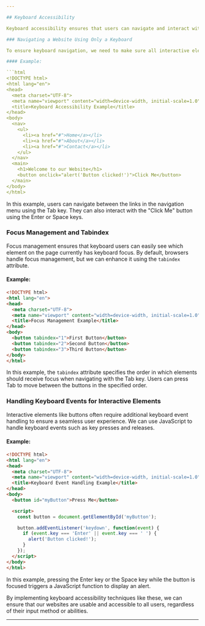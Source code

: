 ```yaml
---

## Keyboard Accessibility

Keyboard accessibility ensures that users can navigate and interact with a website using only a keyboard, without relying on a mouse or other pointing device. This is crucial for users with motor disabilities who may have difficulty using a mouse or for those who prefer keyboard navigation for efficiency.

### Navigating a Website Using Only a Keyboard

To ensure keyboard navigation, we need to make sure all interactive elements on our website are accessible via the keyboard. This includes links, buttons, form inputs, and any other actionable items.

#### Example:

```html
<!DOCTYPE html>
<html lang="en">
<head>
  <meta charset="UTF-8">
  <meta name="viewport" content="width=device-width, initial-scale=1.0">
  <title>Keyboard Accessibility Example</title>
</head>
<body>
  <nav>
    <ul>
      <li><a href="#">Home</a></li>
      <li><a href="#">About</a></li>
      <li><a href="#">Contact</a></li>
    </ul>
  </nav>
  <main>
    <h1>Welcome to our Website</h1>
    <button onclick="alert('Button clicked!')">Click Me</button>
  </main>
</body>
</html>
```

In this example, users can navigate between the links in the navigation menu using the Tab key. They can also interact with the "Click Me" button using the Enter or Space keys.

### Focus Management and Tabindex

Focus management ensures that keyboard users can easily see which element on the page currently has keyboard focus. By default, browsers handle focus management, but we can enhance it using the `tabindex` attribute.

#### Example:

```html
<!DOCTYPE html>
<html lang="en">
<head>
  <meta charset="UTF-8">
  <meta name="viewport" content="width=device-width, initial-scale=1.0">
  <title>Focus Management Example</title>
</head>
<body>
  <button tabindex="1">First Button</button>
  <button tabindex="2">Second Button</button>
  <button tabindex="3">Third Button</button>
</body>
</html>
```

In this example, the `tabindex` attribute specifies the order in which elements should receive focus when navigating with the Tab key. Users can press Tab to move between the buttons in the specified order.

### Handling Keyboard Events for Interactive Elements

Interactive elements like buttons often require additional keyboard event handling to ensure a seamless user experience. We can use JavaScript to handle keyboard events such as key presses and releases.

#### Example:

```html
<!DOCTYPE html>
<html lang="en">
<head>
  <meta charset="UTF-8">
  <meta name="viewport" content="width=device-width, initial-scale=1.0">
  <title>Keyboard Event Handling Example</title>
</head>
<body>
  <button id="myButton">Press Me</button>

  <script>
    const button = document.getElementById('myButton');

    button.addEventListener('keydown', function(event) {
      if (event.key === 'Enter' || event.key === ' ') {
        alert('Button clicked!');
      }
    });
  </script>
</body>
</html>
```

In this example, pressing the Enter key or the Space key while the button is focused triggers a JavaScript function to display an alert.

By implementing keyboard accessibility techniques like these, we can ensure that our websites are usable and accessible to all users, regardless of their input method or abilities.

---
```

